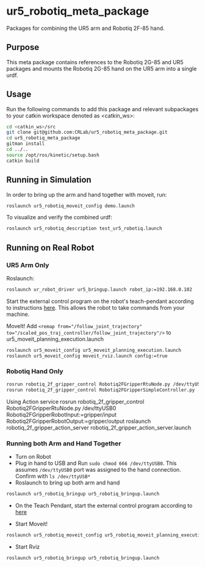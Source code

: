 # ur5_robotiq_meta_package
Packages for combining the UR5 arm and Robotiq 2F-85 hand.

## Purpose
This meta package contains references to the Robotiq 2G-85 and UR5 packages and mounts the Robotiq 2G-85 hand on the UR5 arm into a single urdf.

## Usage

Run the following commands to add this package and relevant subpackages to your catkin workspace denoted as <catkin_ws>:
```bash
cd <catkin_ws>/src
git clone git@github.com:CRLab/ur5_robotiq_meta_package.git
cd ur5_robotiq_meta_package
gitman install
cd ../..
source /opt/ros/kinetic/setup.bash
catkin build
```

## Running in Simulation

In order to bring up the arm and hand together with moveit, run:
```bash
roslaunch ur5_robotiq_moveit_config demo.launch
```

To visualize and verify the combined urdf:
```bash
roslaunch ur5_robotiq_description test_ur5_robotiq.launch
```


## Running on Real Robot

### UR5 Arm Only

Roslaunch:

```bash
roslaunch ur_robot_driver ur5_bringup.launch robot_ip:=192.168.0.102
```

Start the external control program on the robot's teach-pendant according to instructions [here](https://github.com/UniversalRobots/Universal_Robots_ROS_Driver#quick-start). This allows the robot to take commands from your machine.

MoveIt!
Add `<remap from="/follow_joint_trajectory" to="/scaled_pos_traj_controller/follow_joint_trajectory"/>` to ur5_moveit_planning_execution.launch
```bash
roslaunch ur5_moveit_config ur5_moveit_planning_execution.launch
roslaunch ur5_moveit_config moveit_rviz.launch config:=true
```

### Robotiq Hand Only

```bash
rosrun robotiq_2f_gripper_control Robotiq2FGripperRtuNode.py /dev/ttyUSB0
rosrun robotiq_2f_gripper_control Robotiq2FGripperSimpleController.py
```

Using Action service
rosrun robotiq_2f_gripper_control Robotiq2FGripperRtuNode.py /dev/ttyUSB0 Robotiq2FGripperRobotInput:=gripper/input Robotiq2FGripperRobotOutput:=gripper/output
roslaunch robotiq_2f_gripper_action_server robotiq_2f_gripper_action_server.launch


### Running both Arm and Hand Together
- Turn on Robot
- Plug in hand to USB and Run `sudo chmod 666 /dev/ttyUSB0`. This assumes `/dev/ttyUSB0` port was assigned to the hand connection. Confirm with `ls /dev/ttyUSB*`
- Roslaunch to bring up both arm and hand

```bash
roslaunch ur5_robotiq_bringup ur5_robotiq_bringup.launch
```
- On the Teach Pendant, start the external control program according to [here](https://github.com/UniversalRobots/Universal_Robots_ROS_Driver#quick-start)

- Start Moveit!
```bash
roslaunch ur5_robotiq_moveit_config ur5_robotiq_moveit_planning_execution.launch
```

- Start Rviz
```bash
roslaunch ur5_robotiq_bringup ur5_robotiq_bringup.launch
```
